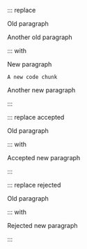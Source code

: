 ::: replace

Old paragraph

Another old paragraph

::: with

New paragraph

```exec
A new code chunk
```

Another new paragraph

:::

::: replace accepted

Old paragraph

::: with

Accepted new paragraph

:::

::: replace rejected

Old paragraph

::: with

Rejected new paragraph

:::
